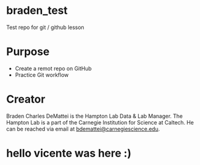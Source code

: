 # braden_test

Test repo for git / github lesson

# Purpose

-   Create a remot repo on GitHub
-   Practice Git workflow

# Creator

Braden Charles DeMattei is the Hampton Lab Data & Lab Manager. The Hampton Lab is a part of the Carnegie Institution for Science at Caltech. He can be reached via email at [bdemattei@carnegiescience.edu](mailto:bdemattei@carnegiescience.edu). 

# hello vicente was here :)
